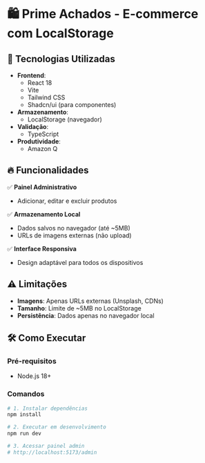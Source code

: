 # 🛍️ Prime Achados - E-commerce com LocalStorage

## 🚀 Tecnologias Utilizadas
- **Frontend**: 
  - React 18
  - Vite
  - Tailwind CSS
  - Shadcn/ui (para componentes)
- **Armazenamento**: 
  - LocalStorage (navegador)
- **Validação**: 
  - TypeScript
- **Produtividade**:
  - Amazon Q

## 🔥 Funcionalidades
✅ **Painel Administrativo**  
- Adicionar, editar e excluir produtos

✅ **Armazenamento Local**  
- Dados salvos no navegador (até ~5MB)
- URLs de imagens externas (não upload)

✅ **Interface Responsiva**  
- Design adaptável para todos os dispositivos

## ⚠️ Limitações
- **Imagens**: Apenas URLs externas (Unsplash, CDNs)
- **Tamanho**: Limite de ~5MB no LocalStorage
- **Persistência**: Dados apenas no navegador local

## 🛠️ Como Executar

### Pré-requisitos
- Node.js 18+

### Comandos
```bash
# 1. Instalar dependências
npm install

# 2. Executar em desenvolvimento
npm run dev

# 3. Acessar painel admin
# http://localhost:5173/admin
```